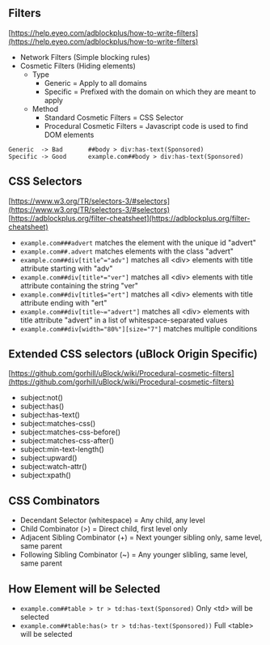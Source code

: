 ## Filters

[https://help.eyeo.com/adblockplus/how-to-write-filters](https://help.eyeo.com/adblockplus/how-to-write-filters)  

- Network Filters (Simple blocking rules)
- Cosmetic Filters (Hiding elements)
  - Type
    - Generic = Apply to all domains
    - Specific = Prefixed with the domain on which they are meant to apply
  - Method
    - Standard Cosmetic Filters = CSS Selector
    - Procedural Cosmetic Filters = Javascript code is used to find DOM elements
```
Generic  -> Bad       ##body > div:has-text(Sponsored)
Specific -> Good      example.com##body > div:has-text(Sponsored)
```


## CSS Selectors

[https://www.w3.org/TR/selectors-3/#selectors](https://www.w3.org/TR/selectors-3/#selectors)  
[https://adblockplus.org/filter-cheatsheet](https://adblockplus.org/filter-cheatsheet)

- `example.com###advert` matches the element with the unique id "advert"
- `example.com##.advert` matches elements with the class "advert"
- `example.com##div[title^="adv"]` matches all \<div\> elements with title attribute starting with "adv"
- `example.com##div[title*="ver"]` matches all \<div\> elements with title attribute containing the string "ver"
- `example.com##div[title$="ert"]` matches all \<div\> elements with title attribute ending with "ert"
- `example.com##div[title~="advert"]` matches all \<div\> elements with title attribute "advert" in a list of whitespace-separated values
- `example.com##div[width="80%"][size="7"]` matches multiple conditions


## Extended CSS selectors (uBlock Origin Specific)

[https://github.com/gorhill/uBlock/wiki/Procedural-cosmetic-filters](https://github.com/gorhill/uBlock/wiki/Procedural-cosmetic-filters)

- subject:not()
- subject:has()
- subject:has-text()
- subject:matches-css()
- subject:matches-css-before()
- subject:matches-css-after()
- subject:min-text-length()
- subject:upward()
- subject:watch-attr()
- subject:xpath()


## CSS Combinators

- Decendant Selector (whitespace) = Any child, any level
- Child Combinator (>) = Direct child, first level only
- Adjacent Sibling Combinator (+) = Next younger sibling only, same level, same parent
- Following Sibling Combinator (~) = Any younger slibling, same level,  same parent


## How Element will be Selected

- `example.com##table > tr > td:has-text(Sponsored)` Only \<td\> will be selected
- `example.com##table:has(> tr > td:has-text(Sponsored))` Full \<table\> will be selected
